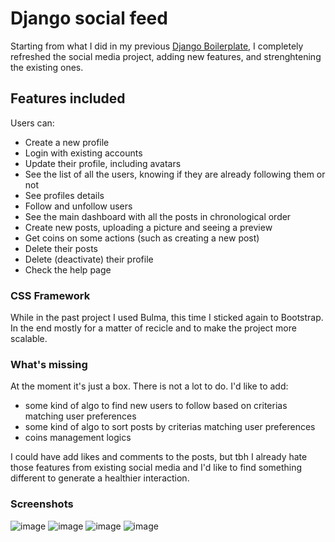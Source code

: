 # Django social feed
Starting from what I did in my previous [Django Boilerplate](https://github.com/carloocchiena/django_boilerplate), I completely refreshed the social media project, adding new features, and strenghtening the existing ones.

## Features included
Users can:
- Create a new profile
- Login with existing accounts
- Update their profile, including avatars
- See the list of all the users, knowing if they are already following them or not
- See profiles details
- Follow and unfollow users
- See the main dashboard with all the posts in chronological order
- Create new posts, uploading a picture and seeing a preview
- Get coins on some actions (such as creating a new post)
- Delete their posts
- Delete (deactivate) their profile
- Check the help page

### CSS Framework
While in the past project I used Bulma, this time I sticked again to Bootstrap.<br>
In the end mostly for a matter of recicle and to make the project more scalable.

### What's missing
At the moment it's just a box. There is not a lot to do.
I'd like to add:
- some kind of algo to find new users to follow based on criterias matching user preferences
- some kind of algo to sort posts by criterias matching user preferences
- coins management logics

I could have add likes and comments to the posts, but tbh I already hate those features from existing social media and I'd like to find something different to generate a healthier interaction.

### Screenshots
![image](https://user-images.githubusercontent.com/57464184/172599045-bebd4cd5-4b29-4a1f-8bfc-850c0677228b.png)
![image](https://user-images.githubusercontent.com/57464184/172599079-a14c464c-3186-4084-a817-fec1b11d3afe.png)
![image](https://user-images.githubusercontent.com/57464184/172599113-1711eb5c-6f88-4e55-a5ec-2122b888774d.png)
![image](https://user-images.githubusercontent.com/57464184/172599155-cdd5c964-f71a-4bbb-bcbc-4e16f5c89bb4.png)



